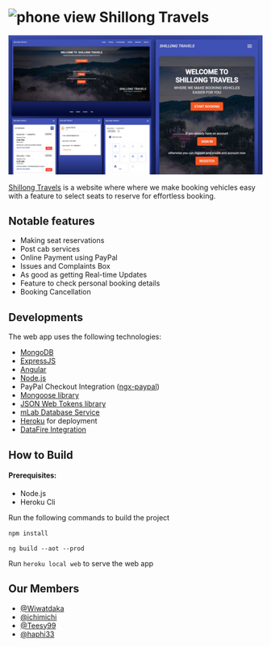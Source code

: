  #  <img src="https://raw.githubusercontent.com/ichimichi/Shillong-Travels/master/src/favicon.ico" alt="phone view" width="29" height="29"> Shillong Travels  
 
 ![view](https://raw.githubusercontent.com/ichimichi/Shillong-Travels/master/src/assets/images/preview.jpg)
 
 
[Shillong Travels](https://shillongtravels.herokuapp.com) is a website where where we make booking vehicles easy with a feature to select seats to reserve for effortless booking.

## Notable features

* Making seat reservations
* Post cab services
* Online Payment using PayPal
* Issues and Complaints Box
* As good as getting Real-time Updates
* Feature to check personal booking details
* Booking Cancellation

## Developments

The web app uses the following technologies:
* [MongoDB](https://www.mongodb.com/)
* [ExpressJS ](http://expressjs.com/)
* [Angular](https://angular.io/)
* [Node.js](https://nodejs.org/en/)
* PayPal Checkout Integration ([ngx-paypal](https://www.npmjs.com/package/ngx-paypal))
* [Mongoose library](https://mongoosejs.com/)
* [JSON Web Tokens library](https://jwt.io/)
* [mLab Database Service](https://mlab.com/)
* [Heroku](https://www.heroku.com/) for deployment
* [DataFire Integration](https://app.datafire.io/)

## How to Build

#### Prerequisites:
* Node.js
* Heroku Cli

Run the following commands to build the project
```
npm install
```
```
ng build --aot --prod
```
Run ```heroku local web``` to serve the web app

## Our Members

* [@Wiwatdaka](https://github.com/Wiwatdaka)
* [@ichimichi](https://github.com/ichimichi)
* [@Teesy99](https://github.com/Teesy99)
* [@haphi33](https://github.com/haphi33)